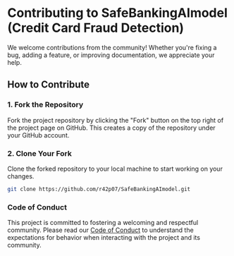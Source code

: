 # Contributing to SafeBankingAImodel (Credit Card Fraud Detection)

We welcome contributions from the community! Whether you're fixing a bug, adding a feature, or improving documentation, we appreciate your help.

## How to Contribute

### 1. Fork the Repository

Fork the project repository by clicking the "Fork" button on the top right of the project page on GitHub. This creates a copy of the repository under your GitHub account.

### 2. Clone Your Fork

Clone the forked repository to your local machine to start working on your changes.

```bash
git clone https://github.com/r42p07/SafeBankingAImodel.git
```

### Code of Conduct

This project is committed to fostering a welcoming and respectful community. Please read our [Code of Conduct](CODE_OF_CONDUCT.md) to understand the expectations for behavior when interacting with the project and its community.
